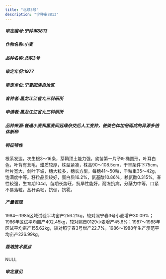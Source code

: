 ```yaml
---
title: "北联3号"
description: "宁种审8813"
---
```

##### 审定编号:宁种审8813

##### 作物名称:小麦

##### 品种名称:北联3号

##### 审定年份:1977

##### 审定单位:宁夏回族自治区

##### 育种者:黑龙江江省九三科研所

##### 申请者:黑龙江江省九三科研所

##### 品种来源:普通小麦和黑麦间远缘杂交后人工变种，使染色体加倍而成的异源多倍体新种

##### 特征特性
根系发达，次生根3～16条，芽鞘顶土能力强，幼苗第一片子叶椭圆形，叶耳白色，叶背有茸毛，蜡质较厚，株型紧凑，株高90～108.5cm，干旱条件下75cm，叶片宽大，剑叶下坡，穗大粒多，穗长方型，每穗41～50粒，千粒重35～42g，饱满度中等。籽粒品质较好，蛋白质16.2%，氨基酸10.86%，赖氨酸0.315%。春性较强，生育期104d，苗期长势旺，抗旱性能好，耐冻抗病，分蘖力中等，口紧不易落粒，茎秆柔韧，抗倒，抗雹。

##### 产量表现
1984～1985区域试验平均亩产256.21kg，较对照宁春3号小麦增产30.09%；1986年区试平均亩产402.45kg，较对照晋0129小麦增产45.6%；1987～1988年区试平均亩产155.62kg，较对照宁春3号增产22.7%。1986～1988年生产示范平均亩产226.99kg。

##### 栽培技术要点
NULL

##### 审定意见


